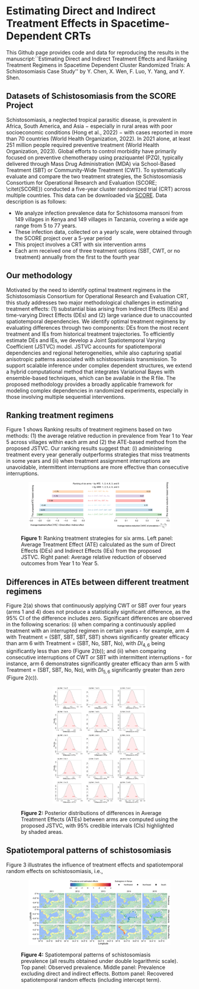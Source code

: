 
# Estimating Direct and Indirect Treatment Effects in Spacetime-Dependent CRTs

This Github page provides code and data for reproducing the results in the manuscript:``Estimating Direct and Indirect Treatment Effects and Ranking Treatment Regimens in Spacetime Dependent Cluster Randomized Trials: A Schistosomiasis Case Study'' by Y. Chen, X. Wen, F. Luo, Y. Yang, and Y. Shen. 

## Datasets of Schistosomiasis from the SCORE Project
Schistosomiasis, a neglected tropical parasitic disease, is prevalent in Africa, South America, and Asia − especially in rural areas with poor socioeconomic conditions (Hong et al., 2022) − with cases reported in more than 70 countries (World Health Organization, 2022).  In 2021 alone, at least 251 million people required preventive treatment (World Health Organization, 2023). Global efforts to control morbidity have primarily focused on preventive chemotherapy using praziquantel (PZQ), typically delivered through Mass Drug Administration (MDA) via School-Based Treatment (SBT) or Community-Wide Treatment (CWT). To systematically evaluate and compare the two treatment strategies, the Schistosomiasis Consortium for Operational Research and Evaluation (SCORE; \citet{SCORE}) conducted a five-year cluster randomized trial (CRT) across multiple countries. This data can be downloaded via [SCORE](https://clinepidb.org/ce/app/workspace/analyses/DS_d6a1141fbf/new). Data description is as follows:
- We analyze infection prevalence data for Schistosoma mansoni from 149 villages in Kenya and 149 villages in Tanzania, covering a wide age range from 5 to 77 years.
- These infection data, collected on a yearly scale, were obtained through the SCORE project over a 5-year period
- This project involves a CRT with six intervention arms
- Each arm received one of three treatment options (SBT, CWT, or no treatment) annually from the first to the fourth year

## Our methodology
Motivated by the need to identify optimal treatment regimens in the Schistosomiasis Consortium for Operational Research and Evaluation CRT, this study addresses two major methodological challenges in estimating treatment effects: (1) substantial bias arising from Indirect Effects (IEs) and time-varying Direct Effects (DEs) and (2) large variance due to unaccounted spatiotemporal dependencies. We identify optimal treatment regimens by evaluating differences through two components: DEs from the most recent treatment and IEs from historical treatment trajectories. To efficiently estimate DEs and IEs, we develop a Joint Spatiotemporal Varying Coefficient (JSTVC) model. JSTVC accounts for spatiotemporal dependencies and regional heterogeneities, while also capturing spatial anisotropic patterns associated with schistosomiasis transmission. To support scalable inference under complex dependent structures, we extend a hybrid computational method that integrates Variational Bayes with ensemble-based techniques, which can be available in the R file. The proposed methodology provides a broadly applicable framework for modeling complex dependencies in randomized experiments, especially in those involving multiple sequential interventions.

## Ranking treatment regimens
Figure 1 shows Ranking results of treatment regimens based on two methods: (1) the average relative reduction in prevalence from Year 1 to Year 5 across villages within each arm and (2)  the ATE-based method from the proposed JSTVC. Our ranking results suggest that: (i) administering treatment every year generally outperforms strategies that miss treatments in some years and (ii) when treatment assignment interruptions are unavoidable, intermittent interruptions are more effective than consecutive interruptions.
<figure id="Figure4">
  <p align="center">
  <img src="./figure/Fig4_Ranks.jpg" width="90%" height="70%">
    </p>
  <figcaption>
  <strong>Figure 1:</strong> Ranking treatment strategies for six arms. Left panel: Average Treatment Effect (ATE) calculated as the sum of Direct Effects (DEs) and Indirect Effects (IEs) from the proposed JSTVC. Right panel: Average relative reduction of observed outcomes from Year 1 to Year 5.
  </figcaption>
</figure>

## Differences in ATEs between different treatment regimens
Figure 2(a) shows that continuously applying CWT or SBT over four years (arms 1 and 4) does not produce a statistically significant difference, as the 95\% CI of the difference includes zero. Significant differences are observed in the following scenarios: (i) when comparing a continuously applied treatment with an interrupted regimen in certain years - for example, arm 4 with Treatment = (SBT, SBT, SBT, SBT) shows significantly greater efficacy than arm 6 with Treatment = (SBT, No, SBT, No), with $DI_{4, 6}$ being significantly less than zero (Figure 2(b)); and (ii) when comparing consecutive interruptions of CWT or SBT with intermittent interruptions - for instance, arm 6 demonstrates significantly greater efficacy than arm 5 with Treatment = (SBT, SBT, No, No), with $DI_{5,6}$ significantly greater than zero (Figure 2(c)).
<figure id="Figure4">
  <p align="center">
  <img src="./figure/FigS7_Dist_ATE_all.jpg" width="60%" height="40%">
    </p>
  <figcaption>
  <strong>Figure 2:</strong> Posterior distributions of differences in Average Treatment Effects (ATEs) between arms are computed using the proposed JSTVC, with 95% credible intervals (CIs) highlighted by shaded areas.
  </figcaption>
</figure>

## Spatiotemporal patterns of schistosomiasis
Figure 3 illustrates the influence of treatment effects and spatiotemporal random effects on schistosomiasis, i.e.,
<figure id="Figure4">
  <p align="center">
  <img src="./figure/Fig6_Kenya_Wts.jpg" width="90%" height="70%">
    </p>
  <figcaption>
  <strong>Figure 4:</strong> Spatiotemporal patterns of schistosomiasis prevalence (all results obtained under double logarithmic scale). Top panel: Observed prevalence. Middle panel: Prevalence excluding direct and indirect effects. Bottom panel: Recovered spatiotemporal random effects (including intercept term).
  </figcaption>
</figure>

